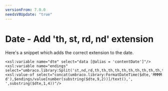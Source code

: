 ```yaml
---
versionFrom: 7.0.0
needsV8Update: "true"
---
```


# Date - Add 'th, st, rd, nd' extension
Here's a snippet which adds the correct extension to the date.

	<xsl:variable name="dte" select="data [@alias = 'contentDate']"/>
	<xsl:variable name="endings" select="umbraco.library:Split('st,nd,rd,th,th,th,th,th,th,th,th,th,th,th,th,th,th,th,th,th,st,nd,rd,th,th,th,th,th,th,th,st',',')"/>
	<xsl:value-of select="concat(umbraco.library:FormatDateTime($dte,'MMMM d'),$endings/value[number(substring($dte,9,2))]/text(),', ',substring($dte,1,4))"/>